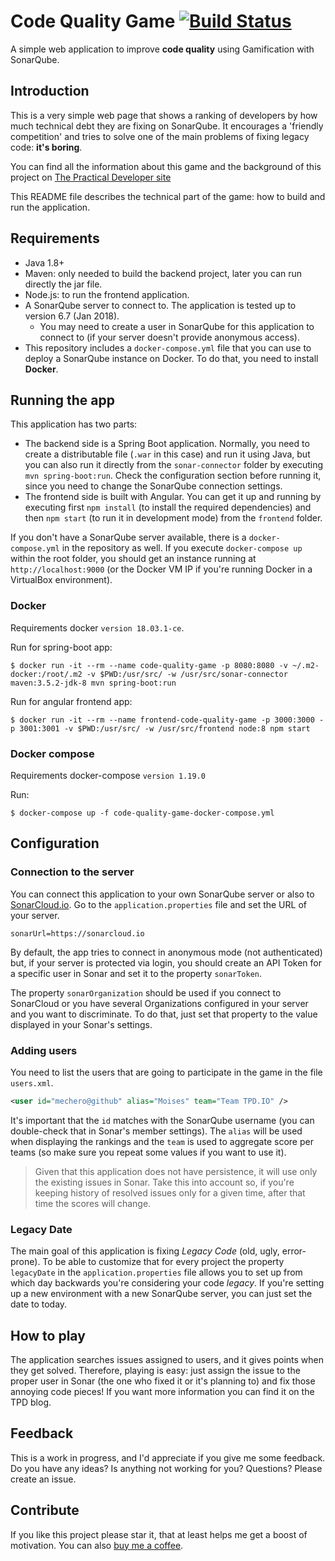 # Code Quality Game [![Build Status](https://travis-ci.org/mechero/code-quality-game.svg?branch=master)](https://travis-ci.org/mechero/code-quality-game)

A simple web application to improve **code quality** using Gamification with SonarQube.

## Introduction

This is a very simple web page that shows a ranking of developers by how much technical debt they are fixing on SonarQube. It encourages a 'friendly competition' and tries to solve one of the main problems of fixing legacy code: **it's boring**.

You can find all the information about this game and the background of this project on [The Practical Developer site](https://thepracticaldeveloper.com/code-quality-game/)

This README file describes the technical part of the game: how to build and run the application.

## Requirements

* Java 1.8+
* Maven: only needed to build the backend project, later you can run directly the jar file.
* Node.js: to run the frontend application.
* A SonarQube server to connect to. The application is tested up to version 6.7 (Jan 2018).
  * You may need to create a user in SonarQube for this application to connect to (if your server doesn't provide anonymous access).
* This repository includes a `docker-compose.yml` file that you can use to deploy a SonarQube instance on Docker. To do that, you need to install **Docker**.

## Running the app

This application has two parts:

- The backend side is a Spring Boot application. Normally, you need to create a distributable file (`.war` in this case) and run it using Java, but you can also run it directly from the `sonar-connector` folder by executing `mvn spring-boot:run`. Check the configuration section before running it, since you need to change the SonarQube connection settings.
- The frontend side is built with Angular. You can get it up and running by executing first `npm install` (to install the required dependencies) and then `npm start` (to run it in development mode) from the `frontend` folder.

If you don't have a SonarQube server available, there is a `docker-compose.yml` in the repository as well. If you execute `docker-compose up` within the root folder, you should get an instance running at `http://localhost:9000` (or the Docker VM IP if you're running Docker in a VirtualBox environment).

### Docker

Requirements docker `version 18.03.1-ce`.

Run for spring-boot app:

```
$ docker run -it --rm --name code-quality-game -p 8080:8080 -v ~/.m2-docker:/root/.m2 -v $PWD:/usr/src/ -w /usr/src/sonar-connector maven:3.5.2-jdk-8 mvn spring-boot:run
```

Run for angular frontend app:

```
$ docker run -it --rm --name frontend-code-quality-game -p 3000:3000 -p 3001:3001 -v $PWD:/usr/src/ -w /usr/src/frontend node:8 npm start
```

### Docker compose

Requirements docker-compose `version 1.19.0`

Run:
```
$ docker-compose up -f code-quality-game-docker-compose.yml
```

## Configuration

### Connection to the server

You can connect this application to your own SonarQube server or also to [SonarCloud.io](https://sonarcloud.io). Go to the `application.properties` file and set the URL of your server.

```
sonarUrl=https://sonarcloud.io
```

By default, the app tries to connect in anonymous mode (not authenticated) but, if your server is protected via login, you should create an API Token for a specific user in Sonar and set it to the property `sonarToken`.

The property `sonarOrganization` should be used if you connect to SonarCloud or you have several Organizations configured in your server and you want to discriminate. To do that, just set that property to the value displayed in your Sonar's settings.

### Adding users

You need to list the users that are going to participate in the game in the file `users.xml`.

```xml
<user id="mechero@github" alias="Moises" team="Team TPD.IO" />
```

It's important that the `id` matches with the SonarQube username (you can double-check that in Sonar's member settings). The `alias` will be used when displaying the rankings and the `team` is used to aggregate score per teams (so make sure you repeat some values if you want to use it).

> Given that this application does not have persistence, it will use only the existing issues in Sonar. Take this into account so, if you're keeping history of resolved issues only for a given time, after that time the scores will change.

### Legacy Date

The main goal of this application is fixing *Legacy Code* (old, ugly, error-prone). To be able to customize that for every project the property `legacyDate` in the `application.properties` file allows you to set up from which day backwards you're considering your code *legacy*. If you're setting up a new environment with a new SonarQube server, you can just set the date to today.

## How to play

The application searches issues assigned to users, and it gives points when they get solved. Therefore, playing is easy: just assign the issue to the proper user in Sonar (the one who fixed it or it's planning to) and fix those annoying code pieces! If you want more information you can find it on the TPD blog.

## Feedback

This is a work in progress, and I'd appreciate if you give me some feedback. Do you have any ideas? Is anything not working for you? Questions? Please create an issue.

## Contribute

If you like this project please star it, that at least helps me get a boost of motivation. You can also [buy me a coffee](https://www.buymeacoffee.com/ZyLJNUR).
